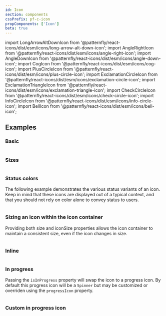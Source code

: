 ```yaml
---
id: Icon
section: components
cssPrefix: pf-c-icon
propComponents: ['Icon']
beta: true
---
```


import LongArrowAltDownIcon from '@patternfly/react-icons/dist/esm/icons/long-arrow-alt-down-icon';
import AngleRightIcon from '@patternfly/react-icons/dist/esm/icons/angle-right-icon';
import AngleDownIcon from '@patternfly/react-icons/dist/esm/icons/angle-down-icon';
import CogIcon from '@patternfly/react-icons/dist/esm/icons/cog-icon';
import PlusCircleIcon from '@patternfly/react-icons/dist/esm/icons/plus-circle-icon';
import ExclamationCircleIcon from '@patternfly/react-icons/dist/esm/icons/exclamation-circle-icon';
import ExclamationTriangleIcon from '@patternfly/react-icons/dist/esm/icons/exclamation-triangle-icon';
import CheckCircleIcon from '@patternfly/react-icons/dist/esm/icons/check-circle-icon';
import InfoCircleIcon from '@patternfly/react-icons/dist/esm/icons/info-circle-icon';
import BellIcon from '@patternfly/react-icons/dist/esm/icons/bell-icon';

## Examples

### Basic

```ts file="IconBasic.tsx"
```

### Sizes

```ts file="IconSizes.tsx"
```

### Status colors

The following example demonstrates the various status variants of an icon. Keep in mind that these icons are displayed out of a typical context, and that you should not rely on color alone to convey status to users.

```ts file="IconStatus.tsx"
```

### Sizing an icon within the icon container

Providing both size and iconSize properties allows the icon container to maintain a consistent size, even if the icon changes in size.

```ts file="IconContentSizes.tsx"
```

### Inline

```ts file="IconInline.tsx"
```

### In progress

Passing the `isInProgress` property will swap the icon to a progress icon. By default this progress icon will be a `Spinner` but may be customized or overriden using the `progressIcon` property.

```ts file="IconProgress.tsx"
```

### Custom in progress icon

```ts file="IconCustomProgress.tsx"
```
